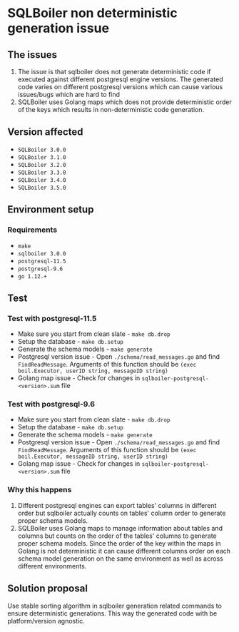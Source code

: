 # SQLBoiler non deterministic generation issue

## The issues
1. The issue is that sqlboiler does not generate deterministic code
if executed against different postgresql engine versions. The generated code varies on different
postgresql versions which can cause various issues/bugs which are hard to find
2. SQLBoiler uses Golang maps which does not provide deterministic order of the keys
    which results in non-deterministic code generation.

## Version affected
* `SQLBoiler 3.0.0`
* `SQLBoiler 3.1.0`
* `SQLBoiler 3.2.0`
* `SQLBoiler 3.3.0`
* `SQLBoiler 3.4.0`
* `SQLBoiler 3.5.0`

## Environment setup

### Requirements
* `make`
* `sqlboiler 3.0.0`
* `postgresql-11.5`
* `postgresql-9.6`
* `go 1.12.+`

## Test

### Test with postgresql-11.5
* Make sure you start from clean slate - `make db.drop`
* Setup the database - `make db.setup`
* Generate the schema models - `make generate`
* Postgresql version issue - Open `./schema/read_messages.go` and find `FindReadMessage`.
    Arguments of this function should be `(exec boil.Executor, userID string, messageID string)`
* Golang map issue - Check for changes in `sqlboiler-postgresql-<version>.sum` file

### Test with postgresql-9.6
* Make sure you start from clean slate - `make db.drop`
* Setup the database - `make db.setup`
* Generate the schema models - `make generate`
* Postgresql version issue - Open `./schema/read_messages.go` and find `FindReadMessage`.
    Arguments of this function should be `(exec boil.Executor, messageID string, userID string)`
* Golang map issue - Check for changes in `sqlboiler-postgresql-<version>.sum` file

### Why this happens
1. Different postgresql engines can export tables' columns in different order but sqlboiler actually counts
    on tables' column order to generate proper schema models.
2. SQLBoiler uses Golang maps to manage information about tables and columns but counts on the order of the tables' columns
    to generate proper schema models. Since the order of the key within the maps in Golang is not deterministic it can cause
    different columns order on each schema model generation on the same environment as well as across different environments.

## Solution proposal
Use stable sorting algorithm in sqlboiler generation related commands to ensure deterministic generations. This way
the generated code with be platform/version agnostic.
